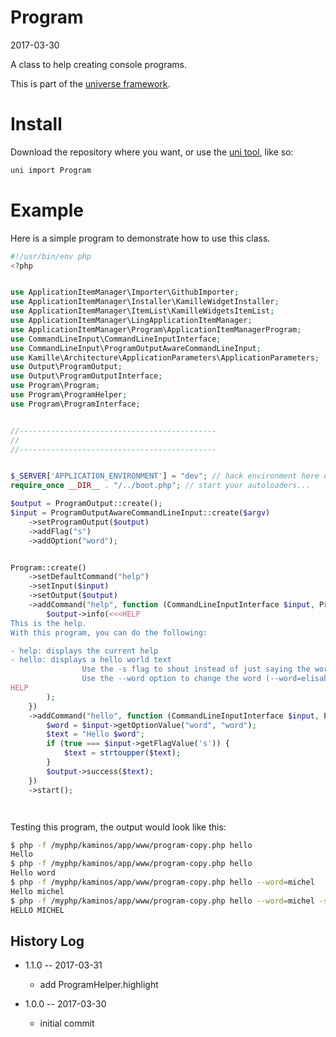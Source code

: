 Program
==============
2017-03-30



A class to help creating console programs.


This is part of the [universe framework](https://github.com/karayabin/universe-snapshot).





Install
============
Download the repository where you want, or use the [uni tool](https://github.com/lingtalfi/universe-naive-importer),
like so:

```bash
uni import Program
```






Example
============


Here is a simple program to demonstrate how to use this class.


```php
#!/usr/bin/env php
<?php


use ApplicationItemManager\Importer\GithubImporter;
use ApplicationItemManager\Installer\KamilleWidgetInstaller;
use ApplicationItemManager\ItemList\KamilleWidgetsItemList;
use ApplicationItemManager\LingApplicationItemManager;
use ApplicationItemManager\Program\ApplicationItemManagerProgram;
use CommandLineInput\CommandLineInputInterface;
use CommandLineInput\ProgramOutputAwareCommandLineInput;
use Kamille\Architecture\ApplicationParameters\ApplicationParameters;
use Output\ProgramOutput;
use Output\ProgramOutputInterface;
use Program\Program;
use Program\ProgramHelper;
use Program\ProgramInterface;


//--------------------------------------------
//
//--------------------------------------------


$_SERVER['APPLICATION_ENVIRONMENT'] = "dev"; // hack environment here depending on your prefs
require_once __DIR__ . "/../boot.php"; // start your autoloaders...

$output = ProgramOutput::create();
$input = ProgramOutputAwareCommandLineInput::create($argv)
    ->setProgramOutput($output)
    ->addFlag("s")
    ->addOption("word");


Program::create()
    ->setDefaultCommand("help")
    ->setInput($input)
    ->setOutput($output)
    ->addCommand("help", function (CommandLineInputInterface $input, ProgramOutputInterface $output, ProgramInterface $program) {
        $output->info(<<<HELP
This is the help.
With this program, you can do the following:

- help: displays the current help 
- hello: displays a hello world text
                Use the -s flag to shout instead of just saying the word.
                Use the --word option to change the word (--word=elisabeth)
HELP
        );
    })
    ->addCommand("hello", function (CommandLineInputInterface $input, ProgramOutputInterface $output, ProgramInterface $program) {
        $word = $input->getOptionValue("word", "word");
        $text = "Hello $word";
        if (true === $input->getFlagValue('s')) {
            $text = strtoupper($text);
        }
        $output->success($text);
    })
    ->start();




```

Testing this program, the output would look like this:

```bash
$ php -f /myphp/kaminos/app/www/program-copy.php hello
Hello 
$ php -f /myphp/kaminos/app/www/program-copy.php hello
Hello word
$ php -f /myphp/kaminos/app/www/program-copy.php hello --word=michel
Hello michel
$ php -f /myphp/kaminos/app/www/program-copy.php hello --word=michel -s
HELLO MICHEL

```














History Log
------------------
    
- 1.1.0 -- 2017-03-31

    - add ProgramHelper.highlight
    
- 1.0.0 -- 2017-03-30

    - initial commit
    
    
